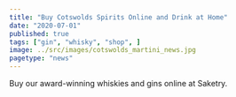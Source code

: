 ```yaml
---
title: "Buy Cotswolds Spirits Online and Drink at Home"
date: "2020-07-01"
published: true
tags: ["gin", "whisky", "shop", ]
image: ../src/images/cotswolds_martini_news.jpg
pagetype: "news"
---
```


Buy our award-winning whiskies and gins online at Saketry.